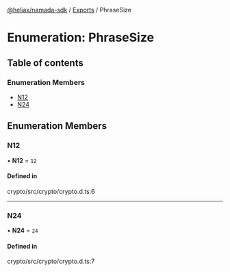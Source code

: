 [@heliax/namada-sdk](../README.md) / [Exports](../modules.md) / PhraseSize

# Enumeration: PhraseSize

## Table of contents

### Enumeration Members

- [N12](PhraseSize.md#n12)
- [N24](PhraseSize.md#n24)

## Enumeration Members

### N12

• **N12** = ``12``

#### Defined in

crypto/src/crypto/crypto.d.ts:6

___

### N24

• **N24** = ``24``

#### Defined in

crypto/src/crypto/crypto.d.ts:7
